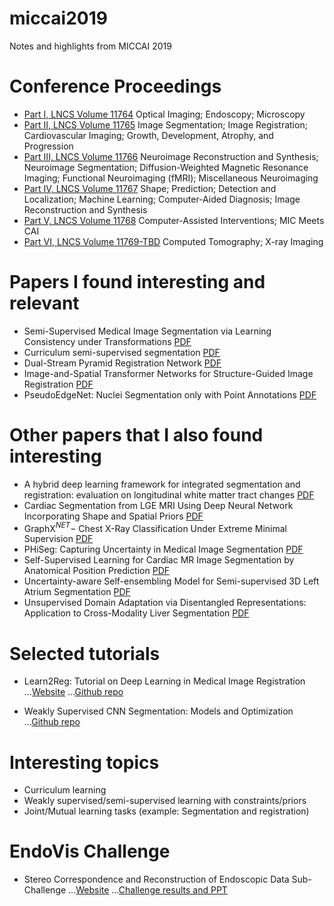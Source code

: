 # miccai2019
Notes and highlights from MICCAI 2019

# Conference Proceedings

* [Part I, LNCS Volume 11764](https://link.springer.com/book/10.1007/978-3-030-32239-7#volumes) Optical Imaging; Endoscopy; Microscopy 
* [Part II, LNCS Volume 11765](https://link.springer.com/book/10.1007/978-3-030-32245-8) Image Segmentation; Image Registration; Cardiovascular Imaging; Growth, Development, Atrophy, and Progression 
* [Part III, LNCS Volume 11766](https://link.springer.com/book/10.1007/978-3-030-32248-9) Neuroimage Reconstruction and Synthesis; Neuroimage Segmentation; Diffusion-Weighted Magnetic Resonance Imaging; Functional Neuroimaging (fMRI); Miscellaneous Neuroimaging
* [Part IV, LNCS Volume 11767](https://link.springer.com/book/10.1007/978-3-030-32251-9) Shape; Prediction; Detection and Localization; Machine Learning; Computer-Aided Diagnosis; Image Reconstruction and Synthesis 
* [Part V, LNCS Volume 11768](https://link.springer.com/book/10.1007/978-3-030-32254-0) Computer-Assisted Interventions; MIC Meets CAI 
* [Part VI, LNCS Volume 11769-TBD]() Computed Tomography; X-ray Imaging

# Papers I found interesting and relevant

* Semi-Supervised Medical Image Segmentation via Learning Consistency under Transformations [PDF](https://arxiv.org/pdf/1911.01218.pdf)
* Curriculum semi-supervised segmentation [PDF](https://arxiv.org/pdf/1904.05236.pdf)
* Dual-Stream Pyramid Registration Network [PDF](https://arxiv.org/pdf/1909.11966.pdf)
* Image-and-Spatial Transformer Networks for Structure-Guided Image Registration [PDF](https://arxiv.org/pdf/1907.09200.pdf)
* PseudoEdgeNet: Nuclei Segmentation only with Point Annotations [PDF](https://arxiv.org/pdf/1906.02924.pdf)

# Other papers that I also found interesting

* A hybrid deep learning framework for integrated segmentation and registration: evaluation on longitudinal white matter tract changes [PDF](https://arxiv.org/pdf/1908.10221.pdf)
* Cardiac Segmentation from LGE MRI Using Deep Neural Network Incorporating Shape and Spatial Priors [PDF](https://arxiv.org/pdf/1906.07347.pdf)
* GraphX$^{NET}-$ Chest X-Ray Classification Under Extreme Minimal Supervision [PDF](https://arxiv.org/pdf/1907.10085.pdf)
* PHiSeg: Capturing Uncertainty in Medical Image Segmentation [PDF](https://arxiv.org/pdf/1906.04045.pdf)
* Self-Supervised Learning for Cardiac MR Image Segmentation by Anatomical Position Prediction [PDF](https://arxiv.org/pdf/1907.02757.pdf)
* Uncertainty-aware Self-ensembling Model for Semi-supervised 3D Left Atrium Segmentation [PDF](https://arxiv.org/pdf/1907.07034.pdf)
* Unsupervised Domain Adaptation via Disentangled Representations: Application to Cross-Modality Liver Segmentation [PDF](https://arxiv.org/pdf/1907.13590.pdf)

# Selected tutorials

* Learn2Reg: Tutorial on Deep Learning in Medical Image Registration 
...[Website](https://learn2reg.github.io/)
...[Github repo](https://github.com/learn2reg/tutorials2019)

* Weakly Supervised CNN Segmentation: Models and Optimization
...[Github repo](https://github.com/LIVIAETS/miccai_weakly_supervised_tutorial)

# Interesting topics

* Curriculum learning
* Weakly supervised/semi-supervised learning with constraints/priors
* Joint/Mutual learning tasks (example: Segmentation and registration)

# EndoVis Challenge

* Stereo Correspondence and Reconstruction of Endoscopic Data Sub-Challenge
...[Website](https://endovissub2019-scared.grand-challenge.org/)
...[Challenge results and PPT](https://intusurg.ent.box.com/s/lifqkwjk2lc56w6lim4eribeg68jxxz1)

